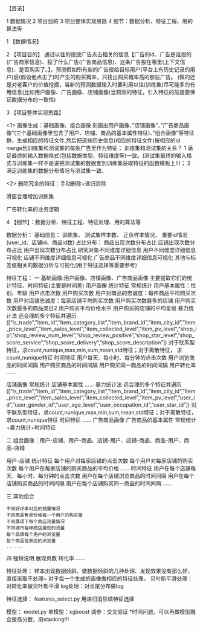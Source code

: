 
【目录】

1 数据情况 
2 项目目的 
3 项目整体实现思路 
4 细节：数据分析、特征工程、用的算法等

1 【数据情况】

2 【项目目的】 
     通过以往的投放广告点击相关的信息【广告的id、广告是谁投的(广告商家信息)、投了什么广告(广告商品信息)、这条广告投在哪里(上下文信息)、是否购买了。】，预测假如所有新的广告投给目标用户(平台上有历史记录的用户)后(假设他点击了)时产生的购买概率，只找出购买概率高的那些广告。
(做的还是对老客户的价值挖掘，当新的预测数据输入时要利用以往(训练集)尽可能多的有用信息(比如用户画像、广告画像、店铺画像)当预测的特征，引入特征的前提要保证数据分布的一致性)

3 【项目整体实现思路】

<1> 画像生成：基础画像、组合画像
    刻画出用户画像、”店铺画像”、”广告商品画像”(三个基础画像里包含了用户、店铺、商品的基本属性特征)、”组合画像”等特征群，生成相应的特征文件,然后把这些历史信息(相应的特征文件)按相应的id merge到训练集和测试集的每条广告里作为特征；
    训练集和测试集的关系？
    1 满足最终的输入数据格式(包括数据类型、特征维度等)一致。(测试集最终的输入格式与训练集一样不是说把测试集的数据套到训练集获取特征的函数模板上!!)；
    2 满足训练集的数据分布情况与测试集一致。

<2> 删除冗余的特征：手动删除+递归消除

   滑窗合理增加训练集

   广告转化率的业务逻辑


4 【细节】：数据分析、特征工程、特征处理、用的算法等

数据分析：
    基础信息：
        训练集、
        测试集样本数、
        正负样本情况、
        重要id情况(user_id、店铺id、商品id数)
    占比分布：
        商品出现次数分布占比
        店铺出现次数分布占比
        用户出现次数分布占比
    研究对象不同维度详细信息
        用户不同维度详细信息可视化
        店铺不同维度详细信息可视化
        广告商品不同维度详细信息可视化
    其他与标签值相关的数据分析与可视化(用于特征选择等重要参考)

特征工程：
一 基础画像:用户画像、店铺画像、广告商品画像
主要提取它们的统计特征、时间特征(主要是时间差)
用户画像
    统计特征
    常规统计
    用户基本属性：性别、年龄
    用户点击次数
    用户购买次数
    用户对商品的忠诚度：每件商品平均购买次数
    用户对店铺忠诚度：每家店铺平均购买次数
    用户购买次数最多的店铺
    用户购买次数最多的商品类目2
    用户购买平均价格水平
    用户购买的店铺的平均星级
    暴力统计法
    选合理的多个特征并遍历
 ([“is_trade”,”item_id”,”item_category_list”,”item_brand_id”,”item_city_id”,”item_price_level”,”item_sales_level”,”item_collected_level”,”item_pv_level”,“shop_ip”,”shop_review_num_level”,”shop_review_positive”,”shop_star_level”,”shop_score_service”,”shop_score_delivery”,”shop_score_description”])
    对于联系型特征，求count,nunique,max,min,sum,mean,std特征；对于离散特征，
    求count,nunique特征
    时间特征
    用户每天、每小时、每分钟的点击次数
    用户浏览商品的时间间隔
    用户购买商品的时间间隔
    用户购买同一商品的时间间隔
    用户转化率
    ......

店铺画像
    常规统计
    店铺基本属性
    ......
    暴力统计法
    选合理的多个特征并遍历
    ([“is_trade”,”item_id”,”item_category_list”,”item_brand_id”,”item_city_id”,”item_price_level”,”item_sales_level”,”item_collected_level”,”item_pv_level”,”user_id”,”user_gender_id”,”user_age_level”,”user_occupation_id”,”user_star_id”])
    对于联系型特征，求count,nunique,max,min,sum,mean,std特征；对于离散特征，
    求count,nunique特征
    时间特征
    ......
广告商品画像
    广告商品的基本属性
    常规统计+暴力统计+时间特征

二 组合画像：用户-店铺、用户-商品、店铺-用户、店铺-商品、商品-用户、商品-店铺

用户-店铺
    统计特征
    每个用户对每家店铺的点击次数
    每个用户对每家店铺的购买次数
    每个用户在每家店铺的购买商品的平均价格
    ......
    时间特征
    用户在每个店铺每天、每小时、每分钟的点击次数
    用户在每个店铺浏览商品的时间间隔
    用户在每个店铺购买商品的时间间隔
    用户在每个店铺购买同一商品的时间间隔
    ......

三 其他组合

    不同好评率对应的销量情况
    不同商品售卖价格每一个用户的购买量
    不同展现下每个商店流量情况
    不同城市每种商店展现的流量
    每个品牌每个用户的浏览量
    每个商品每家店的浏览量
    ......

四 强特说明
    展现页数
    转化率
    ......

特征处理：
    样本出现数据倾斜、做数据倾斜的几种处理、发现效果没有那么好，直接采取不处理~
    对于每一个生成的画像做相应的特征处理。
    贝叶斯平滑处理：对转化率做贝叶斯平滑
    log处理：对长尾分布做log

特征选择： features_select.py
    用递归消除做特征选择

模型：   model.py
    单模型：xgboost
    调参：交叉验证
    *时间问题，可以再做模型融合提高分数，用stacking!!!
